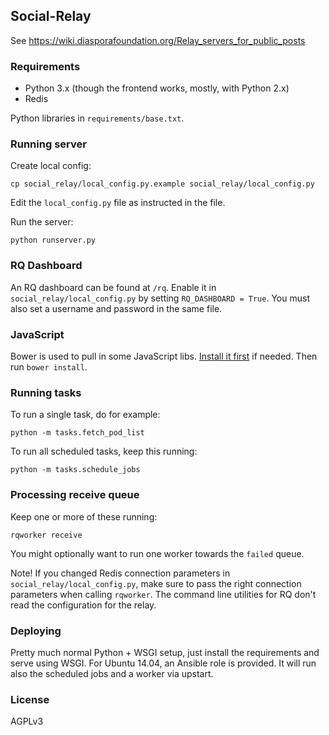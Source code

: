 ## Social-Relay

See https://wiki.diasporafoundation.org/Relay_servers_for_public_posts

### Requirements

* Python 3.x (though the frontend works, mostly, with Python 2.x)
* Redis

Python libraries in `requirements/base.txt`.

### Running server

Create local config:

    cp social_relay/local_config.py.example social_relay/local_config.py
    
Edit the `local_config.py` file as instructed in the file.

Run the server:

    python runserver.py
    
### RQ Dashboard

An RQ dashboard can be found at `/rq`. Enable it in `social_relay/local_config.py` by setting `RQ_DASHBOARD = True`.
You must also set a username and password in the same file.

### JavaScript

Bower is used to pull in some JavaScript libs. [Install it first](http://bower.io/) if needed. Then run `bower install`.

### Running tasks

To run a single task, do for example:

    python -m tasks.fetch_pod_list
     
To run all scheduled tasks, keep this running:
 
    python -m tasks.schedule_jobs
    
### Processing receive queue

Keep one or more of these running:

    rqworker receive

You might optionally want to run one worker towards the `failed` queue.

Note! If you changed Redis connection parameters in `social_relay/local_config.py`, make sure to pass the right connection parameters when calling `rqworker`. The command line utilities for RQ don't read the configuration for the relay.

### Deploying

Pretty much normal Python + WSGI setup, just install the requirements and serve using WSGI. For Ubuntu 14.04,
an Ansible role is provided. It will run also the scheduled jobs and a worker via upstart.

### License

AGPLv3
